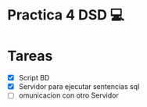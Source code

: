 # Practica 4 DSD :computer:


# Tareas

 - [x] Script BD
 - [x] Servidor para ejecutar sentencias sql
 - [ ] omunicacion con otro Servidor
